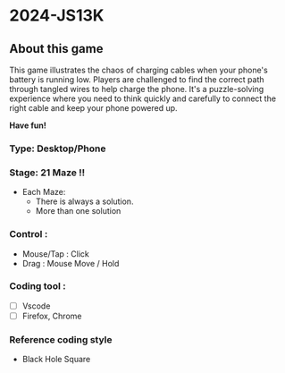 # 2024-JS13K

## About this game
This game illustrates the chaos of charging cables when your phone's battery is running low. Players are challenged to find the correct path through tangled wires to help charge the phone. It's a puzzle-solving experience where you need to think quickly and carefully to connect the right cable and keep your phone powered up.

**Have fun!**

### Type: Desktop/Phone

### Stage: 21 Maze !!
+ Each Maze:
	 + There is always a solution.
	 + More than one solution

### Control :
+ Mouse/Tap : Click
+ Drag : Mouse Move / Hold 

### Coding tool :
 + [ ] Vscode
 + [ ] Firefox, Chrome

### Reference coding style
+ Black Hole Square